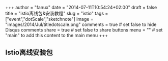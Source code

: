 +++
author = "fanux"
date = "2014-07-11T10:54:24+02:00"
draft = false
title = "istio离线包&安装教程"
slug = "istio"
tags = ["event","dotScale","sketchnote"]
image = "images/2014/Jul/titledotscale.png"
comments = true     # set false to hide Disqus comments
share = true        # set false to share buttons
menu = ""           # set "main" to add this content to the main menu
+++

## Istio离线安装包
